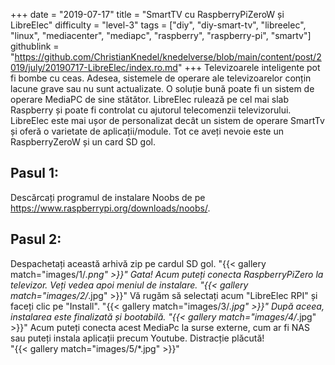 +++
date = "2019-07-17"
title = "SmartTV cu RaspberryPiZeroW și LibreElec"
difficulty = "level-3"
tags = ["diy", "diy-smart-tv", "libreelec", "linux", "mediacenter", "mediapc", "raspberry", "raspberry-pi", "smartv"]
githublink = "https://github.com/ChristianKnedel/knedelverse/blob/main/content/post/2019/july/20190717-LibreElec/index.ro.md"
+++
Televizoarele inteligente pot fi bombe cu ceas. Adesea, sistemele de operare ale televizoarelor conțin lacune grave sau nu sunt actualizate. O soluție bună poate fi un sistem de operare MediaPC de sine stătător. LibreElec rulează pe cel mai slab Raspberry și poate fi controlat cu ajutorul telecomenzii televizorului. LibreElec este mai ușor de personalizat decât un sistem de operare SmartTv și oferă o varietate de aplicații/module. Tot ce aveți nevoie este un RaspberryZeroW și un card SD gol.
## Pasul 1:
Descărcați programul de instalare Noobs de pe https://www.raspberrypi.org/downloads/noobs/.
## Pasul 2:
Despachetați această arhivă zip pe cardul SD gol.
"{{< gallery match="images/1/*.png" >}}"
Gata! Acum puteți conecta RaspberryPiZero la televizor. Veți vedea apoi meniul de instalare.
"{{< gallery match="images/2/*.jpg" >}}"
Vă rugăm să selectați acum "LibreElec RPI" și faceți clic pe "Install".
"{{< gallery match="images/3/*.jpg" >}}"
După aceea, instalarea este finalizată și bootabilă.
"{{< gallery match="images/4/*.jpg" >}}"
Acum puteți conecta acest MediaPc la surse externe, cum ar fi NAS sau puteți instala aplicații precum Youtube. Distracție plăcută!   
"{{< gallery match="images/5/*.jpg" >}}"

